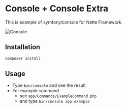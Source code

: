 # Console + Console Extra

This is example of symfony/console for Nette Framework.

![](console.jpg "Console")

## Installation

```bash
composer install
```

## Usage

- Type `bin/console` and see the result
- For example command
    - see `app/Commands/ExampleCommand.php`
    - and type `bin/console app:example`
